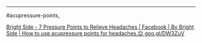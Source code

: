    
 --- 
#acupressure-points,   
   
[Bright Side - 7 Pressure Points to Relieve Headaches \| Facebook \| By Bright Side \| How to use acupressure points for headaches.😌
goo.gl/DW3ZuV](https://www.facebook.com/5min.crafts/videos/7-pressure-points-to-relieve-headaches/1203189729823610/)    
